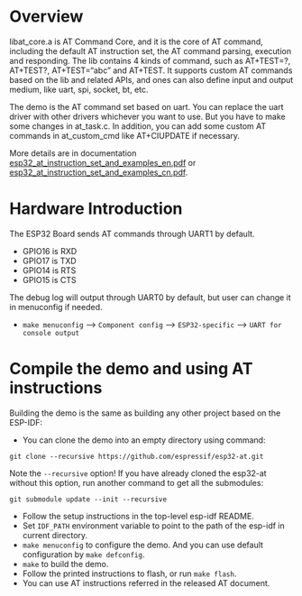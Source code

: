 # Overview
libat_core.a is AT Command Core, and it is the core of AT command, including the default AT instruction set, the AT command parsing, execution and responding. The lib contains 4 kinds of command, such as AT+TEST=?, AT+TEST?, AT+TEST=“abc” and AT+TEST. It supports custom AT commands based on the lib and related APIs, and ones can also define input and output medium, like uart, spi, socket, bt, etc.

The demo is the AT command set based on uart. You can replace the uart driver with other drivers whichever you want to use. But you have to make some changes in at_task.c. In addition, you can add some custom AT commands in at_custom_cmd like AT+CIUPDATE if necessary.

More details are in documentation [esp32_at_instruction_set_and_examples_en.pdf](http://espressif.com/sites/default/files/documentation/esp32_at_instruction_set_and_examples_en.pdf) or 
[esp32_at_instruction_set_and_examples_cn.pdf](http://espressif.com/sites/default/files/documentation/esp32_at_instruction_set_and_examples_cn.pdf).
  
# Hardware Introduction
The ESP32 Board sends AT commands through UART1 by default. 

* GPIO16 is RXD
* GPIO17 is TXD
* GPIO14 is RTS
* GPIO15 is CTS

The debug log will output through UART0 by default, but user can change it in menuconfig if needed.  

* `make menuconfig` --> `Component config` --> `ESP32-specific` --> `UART for console output`

# Compile the demo and using AT instructions
Building the demo is the same as building any other project based on the ESP-IDF:

* You can clone the demo into an empty directory using command:

```
git clone --recursive https://github.com/espressif/esp32-at.git
```
  Note the `--recursive` option! If you have already cloned the esp32-at without this option, run another command to get all the submodules:
```shell
git submodule update --init --recursive
```
* Follow the setup instructions in the top-level esp-idf README.
* Set `IDF_PATH` environment variable to point to the path of the esp-idf in current directory.
* `make menuconfig` to configure the demo. And you can use default configuration by `make defconfig`.
* `make` to build the demo.
* Follow the printed instructions to flash, or run `make flash`.
* You can use AT instructions referred in the released AT document.

